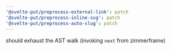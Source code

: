 ```yaml
---
'@svelte-put/preprocess-external-link': patch
'@svelte-put/preprocess-inline-svg': patch
'@svelte-put/preprocess-auto-slug': patch
---
```


should exhaust the AST walk (invoking `next` from zimmerframe)
